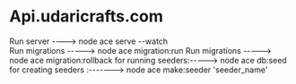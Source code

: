 <h1>Api.udaricrafts.com</h1>

<span>Run server ----> node ace serve --watch</span><br>
<span>Run migrations -----> node ace migration:run</span>
<span>Run migrations -----> node ace migration:rollback</span>
<span>for running seeders:-----> node ace db:seed</span>
<span>for creating seeders :-------> node ace make:seeder 'seeder_name'</span>

